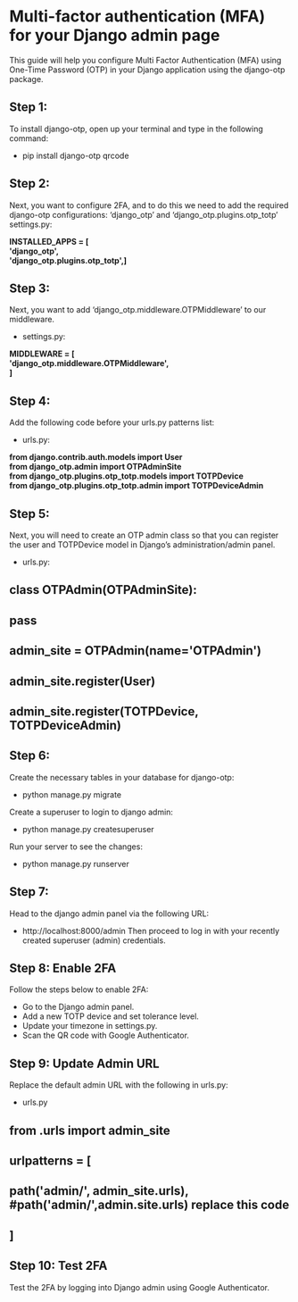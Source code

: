 # Multi-factor authentication (MFA) for your Django admin page

This guide will help you configure Multi Factor Authentication (MFA) using One-Time Password (OTP) in your Django application using the django-otp package.


## Step 1:
To install django-otp, open up your terminal and type in the following command:
- pip install django-otp qrcode

## Step 2:
Next, you want to configure 2FA, and to do this we need to add the required django-otp configurations: ‘django_otp’ and ‘django_otp.plugins.otp_totp’
settings.py:

 **INSTALLED_APPS = [  <br>
      'django_otp',    <br>
      'django_otp.plugins.otp_totp',]** 

## Step 3:
Next, you want to add ‘django_otp.middleware.OTPMiddleware’ to our middleware.
- settings.py:

 **MIDDLEWARE = [  <br>
    'django_otp.middleware.OTPMiddleware',  <br>
 ]**

## Step 4:
Add the following code before your urls.py patterns list:
- urls.py:

**from django.contrib.auth.models import User <br>
  from django_otp.admin import OTPAdminSite   <br>
  from django_otp.plugins.otp_totp.models import TOTPDevice  <br>
  from django_otp.plugins.otp_totp.admin import TOTPDeviceAdmin**

## Step 5:
Next, you will need to create an OTP admin class so that you can register the user and TOTPDevice model in Django’s administration/admin panel.
- urls.py:

## class OTPAdmin(OTPAdminSite):
##   pass
##
## admin_site = OTPAdmin(name='OTPAdmin')
## admin_site.register(User)
## admin_site.register(TOTPDevice, TOTPDeviceAdmin)

## Step 6:
Create the necessary tables in your database for django-otp:
- python manage.py migrate

Create a superuser to login to django admin:
- python manage.py createsuperuser

Run your server to see the changes:
- python manage.py runserver 

## Step 7:
Head to the django admin panel via the following URL:
- http://localhost:8000/admin
Then proceed to log in with your recently created superuser (admin) credentials.

## Step 8: Enable 2FA
Follow the steps below to enable 2FA:
- Go to the Django admin panel.
- Add a new TOTP device and set tolerance level.
- Update your timezone in settings.py.
- Scan the QR code with Google Authenticator.

## Step 9: Update Admin URL
Replace the default admin URL with the following in urls.py:
- urls.py

## from .urls import admin_site
##
## urlpatterns = [
##     path('admin/', admin_site.urls),         #path('admin/',admin.site.urls)   replace this code
## ]

## Step 10: Test 2FA
Test the 2FA by logging into Django admin using Google Authenticator.



